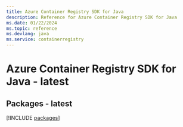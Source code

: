 ```yaml
---
title: Azure Container Registry SDK for Java
description: Reference for Azure Container Registry SDK for Java
ms.date: 01/22/2024
ms.topic: reference
ms.devlang: java
ms.service: containerregistry
---
```

# Azure Container Registry SDK for Java - latest
## Packages - latest
[!INCLUDE [packages](container-registry-index.md)]